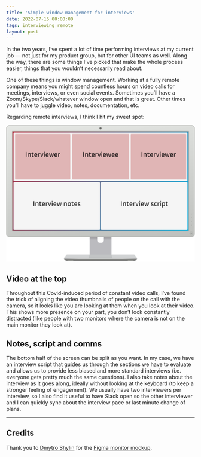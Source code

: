 ```yaml
---
title: 'Simple window management for interviews'
date: 2022-07-15 00:00:00
tags: interviewing remote
layout: post
---
```


In the two years, I’ve spent a lot of time performing interviews at my current job — not just for my product group, but for other UI teams as well. Along the way, there are some things I’ve picked that make the whole process easier, things that you wouldn’t necessarily read about.

One of these things is window management. Working at a fully remote company means you might spend countless hours on video calls for meetings, interviews, or even social events. Sometimes you’ll have a Zoom/Skype/Slack/whatever window open and that is great. Other times you’ll have to juggle video, notes, documentation, etc.

Regarding remote interviews, I think I hit my sweet spot:

![Monitor showing top half with video call window (with three people, the middle one being the interviewee), bottom left quarter with interview notes, and bottom right corner with interview script.](/images/posts/2022-07-15--interview-window-setup.png)


## Video at the top

Throughout this Covid-induced period of constant video calls, I’ve found the trick of aligning the video thumbnails of people on the call with the camera, so it looks like you are looking at them when you look at their video. This shows more presence on your part, you don’t look constantly distracted (like people with two monitors where the camera is not on the main monitor they look at).


## Notes, script and comms

The bottom half of the screen can be split as you want. In my case, we have an interview script that guides us through the sections we have to evaluate and allows us to provide less biased and more standard interviews (i.e. everyone gets pretty much the same questions). I also take notes about the interview as it goes along, ideally without looking at the keyboard (to keep a stronger feeling of engagement). We usually have two interviewers per interview, so I also find it useful to have Slack open so the other interviewer and I can quickly sync about the interview pace or last minute change of plans.


---


## Credits

Thank you to [Dmytro Shylin](https://www.behance.net/shillin) for the [Figma monitor mockup](https://www.figma.com/community/file/897520900352352669).
